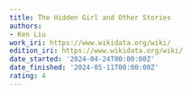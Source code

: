 ```yaml
---
title: The Hidden Girl and Other Stories
authors:
- Ken Liu
work_iri: https://www.wikidata.org/wiki/
edition_iri: https://www.wikidata.org/wiki/
date_started: '2024-04-24T00:00:00Z'
date_finished: '2024-05-11T00:00:00Z'
rating: 4
---
```


